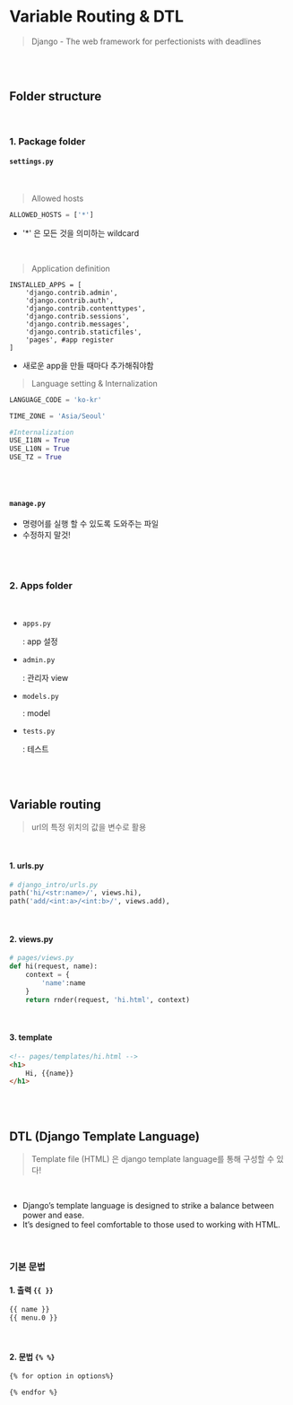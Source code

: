 # Variable Routing & DTL

> Django - The web framework for perfectionists with deadlines

<br>

<br>

## Folder structure

<br>

### 1. Package folder



#### `settings.py`

<br>

> Allowed hosts

```python
ALLOWED_HOSTS = ['*']
```

- '*' 은 모든 것을 의미하는 wildcard

<br>

> Application definition

```pyton
INSTALLED_APPS = [
    'django.contrib.admin',
    'django.contrib.auth',
    'django.contrib.contenttypes',
    'django.contrib.sessions',
    'django.contrib.messages',
    'django.contrib.staticfiles',
    'pages', #app register
]
```

- 새로운 app을 만들 때마다 추가해줘야함



> Language setting & Internalization

```python
LANGUAGE_CODE = 'ko-kr' 

TIME_ZONE = 'Asia/Seoul'

#Internalization
USE_I18N = True 
USE_L10N = True
USE_TZ = True
```

<br>

<br>

#### `manage.py`

- 명령어를 실행 할 수 있도록 도와주는 파일
- 수정하지 말것!

<br>

<br>

### 2. Apps folder

<br>

- `apps.py`

  : app 설정

- `admin.py`

  : 관리자 view

- `models.py`

  : model

- `tests.py`

  : 테스트

<br>

<br>

## Variable routing

> url의 특정 위치의 값을 변수로 활용

<br>

#### 1. urls.py

```python
# django_intro/urls.py
path('hi/<str:name>/', views.hi),
path('add/<int:a>/<int:b>/', views.add),
```

<br>

#### 2. views.py

```python
# pages/views.py
def hi(request, name):
    context = {
        'name':name
    }
    return rnder(request, 'hi.html', context)
```

<br>

#### 3. template

```html
<!-- pages/templates/hi.html -->
<h1>
	Hi, {{name}}
</h1>
```

<br><br>

## DTL (Django Template Language)

> Template file (HTML) 은 django template language를 통해 구성할 수 있다!

<br>

- Django’s template language is designed to strike a balance between power and ease. 
- It’s designed to feel comfortable to those used to working with HTML.

<br>

### 기본 문법

#### 1. 출력 `{{ }}`

```html
{{ name }}
{{ menu.0 }}
```

<br>

#### 2. 문법 `{% %}`

```html
{% for option in options%}

{% endfor %}
```

<br>